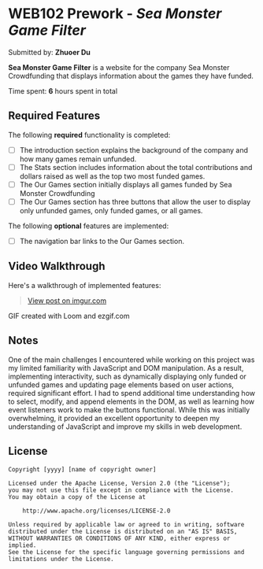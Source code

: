 # WEB102 Prework - *Sea Monster Game Filter*

Submitted by: **Zhuoer Du**

**Sea Monster Game Filter** is a website for the company Sea Monster Crowdfunding that displays information about the games they have funded.

Time spent: **6** hours spent in total

## Required Features

The following **required** functionality is completed:

* [ ] The introduction section explains the background of the company and how many games remain unfunded.
* [ ] The Stats section includes information about the total contributions and dollars raised as well as the top two most funded games.
* [ ] The Our Games section initially displays all games funded by Sea Monster Crowdfunding
* [ ] The Our Games section has three buttons that allow the user to display only unfunded games, only funded games, or all games.

The following **optional** features are implemented:

* [ ] The navigation bar links to the Our Games section. 

## Video Walkthrough

Here's a walkthrough of implemented features:  

<blockquote class="imgur-embed-pub" lang="en" data-id="9iBjdu7"><a href="https://imgur.com/9iBjdu7">View post on imgur.com</a></blockquote><script async src="//s.imgur.com/min/embed.js" charset="utf-8"></script>

<!-- Replace this with whatever GIF tool you used! -->
GIF created with Loom and ezgif.com  
<!-- Recommended tools:
[Kap](https://getkap.co/) for macOS
[ScreenToGif](https://www.screentogif.com/) for Windows
[peek](https://github.com/phw/peek) for Linux. -->

## Notes

One of the main challenges I encountered while working on this project was my limited familiarity with JavaScript and DOM manipulation. As a result, implementing interactivity, such as dynamically displaying only funded or unfunded games and updating page elements based on user actions, required significant effort. I had to spend additional time understanding how to select, modify, and append elements in the DOM, as well as learning how event listeners work to make the buttons functional. While this was initially overwhelming, it provided an excellent opportunity to deepen my understanding of JavaScript and improve my skills in web development.

## License

    Copyright [yyyy] [name of copyright owner]

    Licensed under the Apache License, Version 2.0 (the "License");
    you may not use this file except in compliance with the License.
    You may obtain a copy of the License at

        http://www.apache.org/licenses/LICENSE-2.0

    Unless required by applicable law or agreed to in writing, software
    distributed under the License is distributed on an "AS IS" BASIS,
    WITHOUT WARRANTIES OR CONDITIONS OF ANY KIND, either express or implied.
    See the License for the specific language governing permissions and
    limitations under the License.

